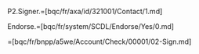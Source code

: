 P2.Signer.=[bqc/fr/axa/id/321001/Contact/1.md]

Endorse.=[bqc/fr/system/SCDL/Endorse/Yes/0.md]

=[bqc/fr/bnpp/a5we/Account/Check/00001/02-Sign.md]